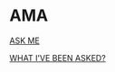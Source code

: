 # AMA

[ASK ME](https://github.com/Narf92/AMA/issues/new)

[WHAT I'VE BEEN ASKED?](https://github.com/Narf92/AMA/issues?utf8=%E2%9C%93&q=is%3Aissue)